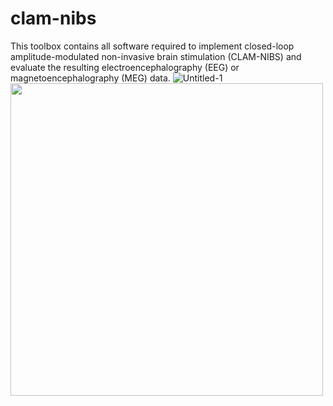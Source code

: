 # clam-nibs
This toolbox contains all software required to implement closed-loop amplitude-modulated non-invasive brain stimulation (CLAM-NIBS) and evaluate the resulting electroencephalography (EEG) or magnetoencephalography (MEG) data.
![Untitled-1](https://github.com/davidhaslacher/clam-nibs/assets/17557712/60749a65-d612-4da5-98c9-3ed09881578b)
<img src="https://github.com/davidhaslacher/clam-nibs/assets/17557712/60749a65-d612-4da5-98c9-3ed09881578b" width="500">
